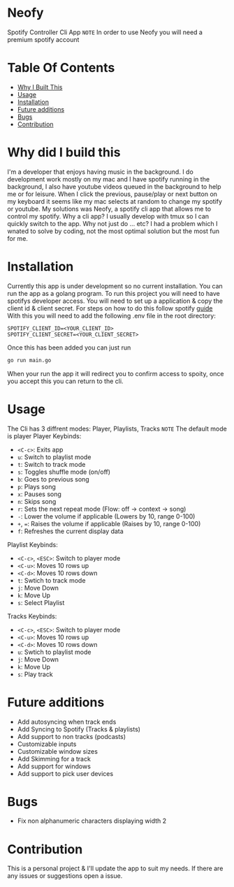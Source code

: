 # Neofy
Spotify Controller Cli App
`NOTE` In order to use Neofy you will need a premium spotify account

# Table Of Contents
- [Why I Built This](#why-did-i-build-this)
- [Usage](#usage)
- [Installation](#installation)
- [Future additions](#future-addtions)
- [Bugs](#bugs)
- [Contribution](#contribution)

# Why did I build this
I'm a developer that enjoys having music in the background.
I do development work mostly on my mac and I have spotify
running in the background, I also have youtube videos queued
in the background to help me or for leisure. When I click the
previous, pause/play or next button on my keyboard it seems
like my mac selects at random to change my spotify or youtube.
My solutions was Neofy, a spotify cli app that allows me to
control my spotify.
Why a cli app? I usually develop with tmux so I can quickly
switch to the app.
Why not just do ... etc? I had a problem which I wnated to
solve by coding, not the most optimal solution but the most fun for me.

# Installation
Currently this app is under development so no current installation.
You can run the app as a golang program.
To run this project you will need to have spotifys developer access.
You will need to set up a application & copy the client id & client secret.
For steps on how to do this follow spotify [guide](https://developer.spotify.com/documentation/web-api/concepts/apps)
With this you will need to add the following .env file in the root directory:
```
SPOTIFY_CLIENT_ID=<YOUR_CLIENT_ID>
SPOTIFY_CLIENT_SECRET=<YOUR_CLIENT_SECRET>
```
Once this has been added you can just run
```bash
go run main.go
```
When your run the app it will redirect you to confirm access to spoity,
once you accept this you can return to the cli.

# Usage
The Cli has 3 diffrent modes: Player, Playlists, Tracks
`NOTE` The default mode is player
Player Keybinds:
* `<C-c>`: Exits app
* `u`: Switch to playlist mode
* `t`: Switch to track mode
* `s`: Toggles shuffle mode (on/off)
* `b`: Goes to previous song
* `p`: Plays song
* `x`: Pauses song
* `n`: Skips song
* `r`: Sets the next repeat mode (Flow: off -> context -> song)
* `-`: Lower the volume if applicable (Lowers by 10, range 0-100)
* `+`, `=`: Raises the volume if applicable (Raises by 10, range 0-100)
* `f`: Refreshes the current display data

Playlist Keybinds:
* `<C-c>`, `<ESC>`: Switch to player mode
* `<C-u>`: Moves 10 rows up
* `<C-d>`: Moves 10 rows down
* `t`: Swtich to track mode
* `j`: Move Down
* `k`: Move Up
* `s`: Select Playlist

Tracks Keybinds:
* `<C-c>`, `<ESC>`: Switch to player mode
* `<C-u>`: Moves 10 rows up
* `<C-d>`: Moves 10 rows down
* `u`: Swtich to playlist mode
* `j`: Move Down
* `k`: Move Up
* `s`: Play track

# Future additions
* Add autosyncing when track ends
* Add Syncing to Spotify (Tracks & playlists)
* Add support to non tracks (podcasts)
* Customizable inputs
* Customizable window sizes
* Add Skimming for a track
* Add support for windows
* Add support to pick user devices

# Bugs
* Fix non alphanumeric characters displaying width 2

# Contribution
This is a personal project & I'll update the app to suit
my needs. If there are any issues or suggestions open a issue.

